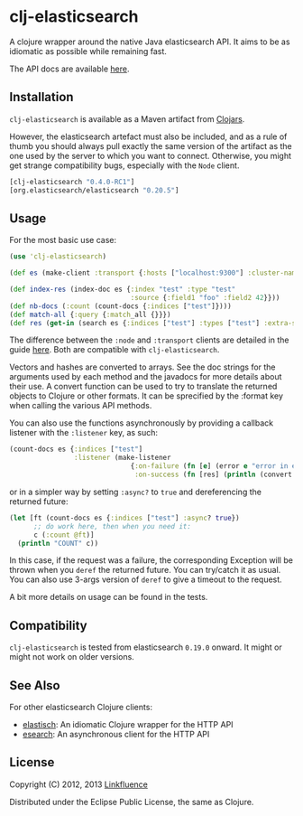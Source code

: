 # clj-elasticsearch

A clojure wrapper around the native Java elasticsearch API. It aims to be as idiomatic as possible while remaining fast.

The API docs are available [here](http://ngrunwald.github.com/clj-elasticsearch).

## Installation

`clj-elasticsearch` is available as a Maven artifact from [Clojars](http://clojars.org/clj-elasticsearch).

However, the elasticsearch artefact must also be included, and as a rule of thumb you should always pull exactly the same version of the artifact as the one used by the server to which you want to connect. Otherwise, you might get strange compatibility bugs, especially with the `Node` client.

```clojure
[clj-elasticsearch "0.4.0-RC1"]
[org.elasticsearch/elasticsearch "0.20.5"]
```

## Usage

For the most basic use case:

```clojure
(use 'clj-elasticsearch)

(def es (make-client :transport {:hosts ["localhost:9300"] :cluster-name "elasticsearch"}))

(def index-res (index-doc es {:index "test" :type "test"
                              :source {:field1 "foo" :field2 42}}))
(def nb-docs (:count (count-docs {:indices ["test"]})))
(def match-all {:query {:match_all {}}})
(def res (get-in (search es {:indices ["test"] :types ["test"] :extra-source match-all}) [:hits :hits]))
```

The difference between the `:node` and `:transport` clients are detailed in the guide [here](http://www.elasticsearch.org/guide/reference/java-api/client.html). Both are compatible with `clj-elasticsearch`.

Vectors and hashes are converted to arrays. See the doc strings for the arguments used by each method and the javadocs for more details about their use. A convert function can be used to try to translate the returned objects to Clojure or other formats. It can be sprecified by the :format key when calling the various API methods.

You can also use the functions asynchronously by providing a callback listener with the `:listener` key, as such:

```clojure
(count-docs es {:indices ["test"]
                :listener (make-listener
                              {:on-failure (fn [e] (error e "error in es listener"))
                               :on-success (fn [res] (println (convert res :clj)))})})
```
or in a simpler way by setting `:async?` to `true` and dereferencing the returned future:

```clojure
(let [ft (count-docs es {:indices ["test"] :async? true})
      ;; do work here, then when you need it:
      c (:count @ft)]
  (println "COUNT" c))
```
In this case, if the request was a failure, the corresponding Exception will be thrown when you `deref` the returned future. You can try/catch it as usual. You can also use 3-args version of `deref` to give a timeout to the request.

A bit more details on usage can be found in the tests.

## Compatibility

`clj-elasticsearch` is tested from elasticsearch `0.19.0` onward. It might or might not work on older versions.

## See Also

For other elasticsearch Clojure clients:

* [elastisch](https://github.com/clojurewerkz/elastisch): An idiomatic Clojure wrapper for the HTTP API
* [esearch](https://github.com/mpenet/clj-esearch): An asynchronous client for the HTTP API

## License

Copyright (C) 2012, 2013 [Linkfluence](http://linkfluence.net)

Distributed under the Eclipse Public License, the same as Clojure.
